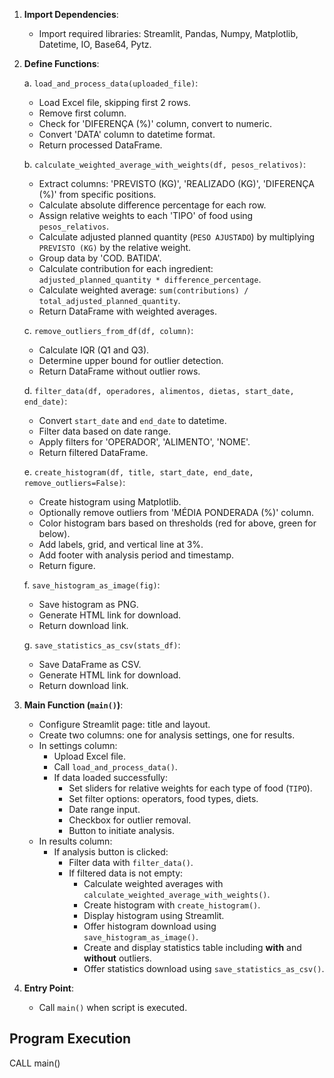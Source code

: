 1. **Import Dependencies**:
   - Import required libraries: Streamlit, Pandas, Numpy, Matplotlib, Datetime, IO, Base64, Pytz.

2. **Define Functions**:

   a. `load_and_process_data(uploaded_file)`:
   - Load Excel file, skipping first 2 rows.
   - Remove first column.
   - Check for 'DIFERENÇA (%)' column, convert to numeric.
   - Convert 'DATA' column to datetime format.
   - Return processed DataFrame.

   b. `calculate_weighted_average_with_weights(df, pesos_relativos)`:
   - Extract columns: 'PREVISTO (KG)', 'REALIZADO (KG)', 'DIFERENÇA (%)' from specific positions.
   - Calculate absolute difference percentage for each row.
   - Assign relative weights to each 'TIPO' of food using `pesos_relativos`.
   - Calculate adjusted planned quantity (`PESO AJUSTADO`) by multiplying `PREVISTO (KG)` by the relative weight.
   - Group data by 'COD. BATIDA'.
   - Calculate contribution for each ingredient: `adjusted_planned_quantity * difference_percentage`.
   - Calculate weighted average: `sum(contributions) / total_adjusted_planned_quantity`.
   - Return DataFrame with weighted averages.

   c. `remove_outliers_from_df(df, column)`:
   - Calculate IQR (Q1 and Q3).
   - Determine upper bound for outlier detection.
   - Return DataFrame without outlier rows.

   d. `filter_data(df, operadores, alimentos, dietas, start_date, end_date)`:
   - Convert `start_date` and `end_date` to datetime.
   - Filter data based on date range.
   - Apply filters for 'OPERADOR', 'ALIMENTO', 'NOME'.
   - Return filtered DataFrame.

   e. `create_histogram(df, title, start_date, end_date, remove_outliers=False)`:
   - Create histogram using Matplotlib.
   - Optionally remove outliers from 'MÉDIA PONDERADA (%)' column.
   - Color histogram bars based on thresholds (red for above, green for below).
   - Add labels, grid, and vertical line at 3%.
   - Add footer with analysis period and timestamp.
   - Return figure.

   f. `save_histogram_as_image(fig)`:
   - Save histogram as PNG.
   - Generate HTML link for download.
   - Return download link.

   g. `save_statistics_as_csv(stats_df)`:
   - Save DataFrame as CSV.
   - Generate HTML link for download.
   - Return download link.

3. **Main Function (`main()`)**:

   - Configure Streamlit page: title and layout.
   - Create two columns: one for analysis settings, one for results.
   - In settings column:
     - Upload Excel file.
     - Call `load_and_process_data()`.
     - If data loaded successfully:
       - Set sliders for relative weights for each type of food (`TIPO`).
       - Set filter options: operators, food types, diets.
       - Date range input.
       - Checkbox for outlier removal.
       - Button to initiate analysis.
   - In results column:
     - If analysis button is clicked:
       - Filter data with `filter_data()`.
       - If filtered data is not empty:
         - Calculate weighted averages with `calculate_weighted_average_with_weights()`.
         - Create histogram with `create_histogram()`.
         - Display histogram using Streamlit.
         - Offer histogram download using `save_histogram_as_image()`.
         - Create and display statistics table including **with** and **without** outliers.
         - Offer statistics download using `save_statistics_as_csv()`.

4. **Entry Point**:
   - Call `main()` when script is executed.

## Program Execution
CALL main()
